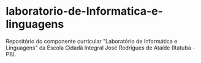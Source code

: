 # laboratorio-de-Informatica-e-linguagens
Repositório do componente curricular "Laboratório de Informática e Linguagens" da Escola Cidadã Integral José Rodrigues de Ataíde (Itatuba - PB).

